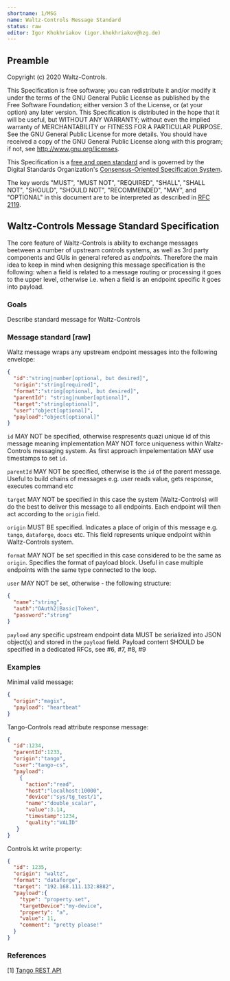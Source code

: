 ```yaml
---
shortname: 1/MSG
name: Waltz-Controls Message Standard
status: raw
editor: Igor Khokhriakov (igor.khokhriakov@hzg.de)
---
```


## Preamble

Copyright (c) 2020 Waltz-Controls.

This Specification is free software; you can redistribute it and/or modify it under the terms of the GNU General Public License as published by the Free Software Foundation; either version 3 of the License, or (at your option) any later version. This Specification is distributed in the hope that it will be useful, but WITHOUT ANY WARRANTY; without even the implied warranty of MERCHANTABILITY or FITNESS FOR A PARTICULAR PURPOSE. See the GNU General Public License for more details. You should have received a copy of the GNU General Public License along with this program; if not, see <http://www.gnu.org/licenses>.

This Specification is a [free and open standard](http://www.digistan.org/open-standard:definition) and is governed by the Digital Standards Organization's [Consensus-Oriented Specification System](http://www.digistan.org/spec:1/COSS).

The key words "MUST", "MUST NOT", "REQUIRED", "SHALL", "SHALL NOT", "SHOULD", "SHOULD NOT", "RECOMMENDED", "MAY", and "OPTIONAL" in this document are to be interpreted as described in [RFC 2119](http://tools.ietf.org/html/rfc2119).

## Waltz-Controls Message Standard Specification

The core feature of Waltz-Controls is ability to exchange messages beetween a number of upstream controls systems, as well as 3rd party components and GUIs in general refered as *endpoint*s. Therefore the main idea to keep in mind when designing this message specification is the following: when a field is related to a message routing or processing it goes to the upper level, otherwise i.e. when a field is an endpoint specific it goes into payload.


### Goals

Describe standard message for Waltz-Controls

### Message standard [raw]

Waltz message wraps any upstream endpoint messages into the following envelope:

```json
{
  "id":"string|number[optional, but desired]",
  "origin":"string[required]",
  "format":"string[optional, but desired]",
  "parentId": "string|number[optional]",
  "target":"string[optional]",
  "user":"object[optional]",
  "payload":"object[optional]"
}
```

`id` MAY NOT be specified, otherwise respresents quazi unique id of this message meaning implementation MAY NOT force uniqueness within Waltz-Controls messaging system. As first approach impelementation MAY use timestamps to set `id`.

`parentId` MAY NOT be specified, otherwise is the `id` of the parent message. Useful to build chains of messages e.g. user reads value, gets response, executes command etc

`target` MAY NOT be specified in this case the system (Waltz-Controls) will do the best to deliver this message to all endpoints. Each endpoint will then act according to  the `origin` field.

`origin` MUST BE specified. Indicates a place of origin of this message e.g. `tango`, `dataforge`, `doocs` etc. This field represents unique endpoint within Waltz-Controls system.

`format` MAY NOT be set specified in this case considered to be the same as `origin`. Specifies the format of payload block. Useful in case multiple endpoints with the same type connected to the loop.

`user` MAY NOT be set, otherwise - the following structure:

```json
{
  "name":"string",
  "auth":"OAuth2|Basic|Token",
  "password":"string"
}
```

`payload` any specific upstream endpoint data MUST be serialized into JSON object(s) and stored in the `payload` field. Payload content SHOULD be specified in a dedicated RFCs, see #6, #7, #8, #9


### Examples

Minimal valid message:

```json
{
  "origin":"magix",
  "payload": "heartbeat"
}
```

Tango-Controls read attribute response message:

```json
{
  "id":1234,
  "parentId":1233,
  "origin":"tango",
  "user":"tango-cs",
  "payload":
    {
      "action":"read",
      "host":"localhost:10000",
      "device":"sys/tg_test/1",
      "name":"double_scalar",
      "value":3.14,
      "timestamp":1234,
      "quality":"VALID"
   }
}
```

Controls.kt write property:

```json
{
  "id": 1235,
  "origin": "waltz",
  "format": "dataforge",
  "target": "192.168.111.132:8882",
  "payload":{
    "type": "property.set",
    "targetDevice":"my-device",
    "property": "a",
    "value": 11,
    "comment": "pretty please!"
  }
}
```

### References

[1] [Tango REST API](https://github.com/tango-controls/rest-api)
